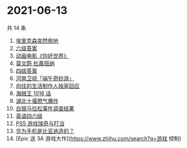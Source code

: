 # 2021-06-13

共 14 条

<!-- BEGIN -->
<!-- 最后更新时间 Sun Jun 13 2021 17:07:45 GMT+0800 (China Standard Time) -->

1. [埃里克森突然倒地](https://www.zhihu.com/search?q=埃里克森)
2. [六级答案](https://www.zhihu.com/search?q=六级答案)
3. [动画电影《你好世界》](https://www.zhihu.com/search?q=你好世界)
4. [莫文蔚 杜嘉班纳](https://www.zhihu.com/search?q=莫文蔚)
5. [四级答案](https://www.zhihu.com/search?q=四级答案)
6. [河南卫视「端午奇妙游」](https://www.zhihu.com/search?q=端午奇妙游)
7. [向往的生活制作人独家回应](https://www.zhihu.com/search?q=向往的生活)
8. [海贼王 1016 话](https://www.zhihu.com/search?q=海贼王)
9. [湖北十堰燃气爆炸](https://www.zhihu.com/search?q=十堰燃气爆炸)
10. [白银马拉松事件调查结果](https://www.zhihu.com/search?q=甘肃白银马拉松)
11. [英语四六级](https://www.zhihu.com/search?q=四六级)
12. [PS5 游戏瑞奇与叮当](https://www.zhihu.com/search?q=瑞奇与叮当)
13. [华为手机是比亚迪造的？](https://www.zhihu.com/search?q=华为手机)
14. [Epic 送 3A 游戏大作](https://www.zhihu.com/search?q=游戏 控制)

<!-- END -->
